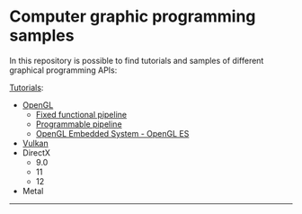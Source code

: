 # Computer graphic programming samples

In this repository is possible to find tutorials and samples of different graphical programming APIs:

[Tutorials](tutorials/README.md):
- [OpenGL](tutorials/opengl/README.md)
  - [Fixed functional pipeline](tutorials/opengl/fixed-pipeline/README.md)
  - [Programmable pipeline](tutorials/opengl/programmable-pipeline/README.md)
  - [OpenGL Embedded System - OpenGL ES](tutorials/opengl/embedded-system/README.md)
- [Vulkan](tutorials/vulkan/README.md)
- DirectX
  - 9.0
  - 11
  - 12
- Metal

---
